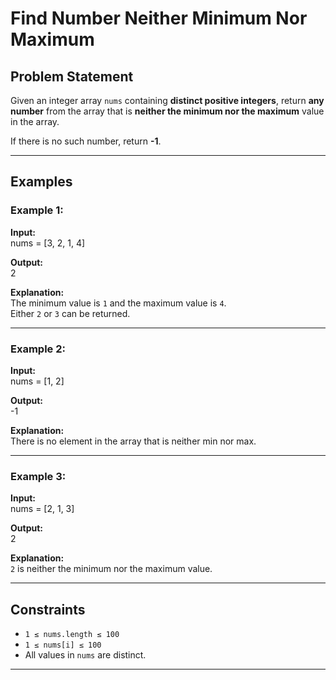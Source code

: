 # Find Number Neither Minimum Nor Maximum

## Problem Statement
Given an integer array `nums` containing **distinct positive integers**, return **any number** from the array that is **neither the minimum nor the maximum** value in the array.  

If there is no such number, return **-1**.

---

## Examples

### Example 1:
**Input:**  
nums = [3, 2, 1, 4]

**Output:**  
2

**Explanation:**  
The minimum value is `1` and the maximum value is `4`.  
Either `2` or `3` can be returned.

---

### Example 2:
**Input:**  
nums = [1, 2]

**Output:**  
-1

**Explanation:**  
There is no element in the array that is neither min nor max.

---

### Example 3:
**Input:**  
nums = [2, 1, 3]

**Output:**  
2

**Explanation:**  
`2` is neither the minimum nor the maximum value.

---

## Constraints
- `1 ≤ nums.length ≤ 100`
- `1 ≤ nums[i] ≤ 100`
- All values in `nums` are distinct.

---
